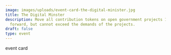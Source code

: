 ```yaml
---
image: images/uploads/event-card-the-digital-minister.jpg
title: The Digital Minster
description: Move all contribution tokens on open government projects 1 sqaure
  forward, but cannot exceed the demands of the projects.
draft: false
type: event
---
```

e﻿vent card